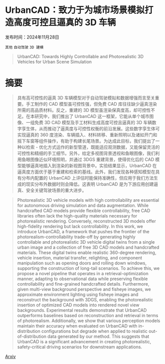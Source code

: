 # UrbanCAD：致力于为城市场景模拟打造高度可控且逼真的 3D 车辆

发布时间：2024年11月28日

`其他` `自动驾驶` `3D 建模`

> UrbanCAD: Towards Highly Controllable and Photorealistic 3D Vehicles for Urban Scene Simulation

# 摘要

> 具有高可控性的逼真 3D 车辆模型对于自动驾驶模拟和数据增强而言至关重要。手工制作的 CAD 模型虽可控性强，但免费 CAD 库往往缺少逼真渲染所需的高品质材料。反之，重建的 3D 模型虽渲染保真度高，却可控性不足。在本研究中，我们推出了 UrbanCAD 这一框架，它能从单个城市图像、一组免费 3D CAD 模型及手工材料生成高度可控且逼真的 3D 车辆数字孪生体，从而推动了逼真度与可控性权衡的前沿发展。这些数字孪生体可实现逼真的 360 度渲染、车辆插入、材料转移、重新照明以及诸如开门和摇下车窗等组件操作，有助于构建长尾场景。为达成此目标，我们提出了一种以检索 - 优化方式运作的新型管道，既能适应观测数据，又能保留灵活的可控性和精细的手工细节。另外，给定多视图背景透视和鱼眼图像，我们利用鱼眼图像近似环境照明，并通过 3DGS 重建背景，使得优化后的 CAD 模型能够逼真地插入到渲染的新视图背景中。实验结果显示，UrbanCAD 在逼真度方面优于基于重建和检索的基线。此外，我们发现各种感知模型在具有分布内配置的 UrbanCAD 上评估时能保持准确性，但应用于我们方法生成的现实分布外数据时则会降低。这表明 UrbanCAD 是为下游应用创建逼真、安全关键驾驶场景的重大进步。

> Photorealistic 3D vehicle models with high controllability are essential for autonomous driving simulation and data augmentation. While handcrafted CAD models provide flexible controllability, free CAD libraries often lack the high-quality materials necessary for photorealistic rendering. Conversely, reconstructed 3D models offer high-fidelity rendering but lack controllability. In this work, we introduce UrbanCAD, a framework that pushes the frontier of the photorealism-controllability trade-off by generating highly controllable and photorealistic 3D vehicle digital twins from a single urban image and a collection of free 3D CAD models and handcrafted materials. These digital twins enable realistic 360-degree rendering, vehicle insertion, material transfer, relighting, and component manipulation such as opening doors and rolling down windows, supporting the construction of long-tail scenarios. To achieve this, we propose a novel pipeline that operates in a retrieval-optimization manner, adapting to observational data while preserving flexible controllability and fine-grained handcrafted details. Furthermore, given multi-view background perspective and fisheye images, we approximate environment lighting using fisheye images and reconstruct the background with 3DGS, enabling the photorealistic insertion of optimized CAD models into rendered novel view backgrounds. Experimental results demonstrate that UrbanCAD outperforms baselines based on reconstruction and retrieval in terms of photorealism. Additionally, we show that various perception models maintain their accuracy when evaluated on UrbanCAD with in-distribution configurations but degrade when applied to realistic out-of-distribution data generated by our method. This suggests that UrbanCAD is a significant advancement in creating photorealistic, safety-critical driving scenarios for downstream applications.

[Arxiv](https://arxiv.org/abs/2411.19292)